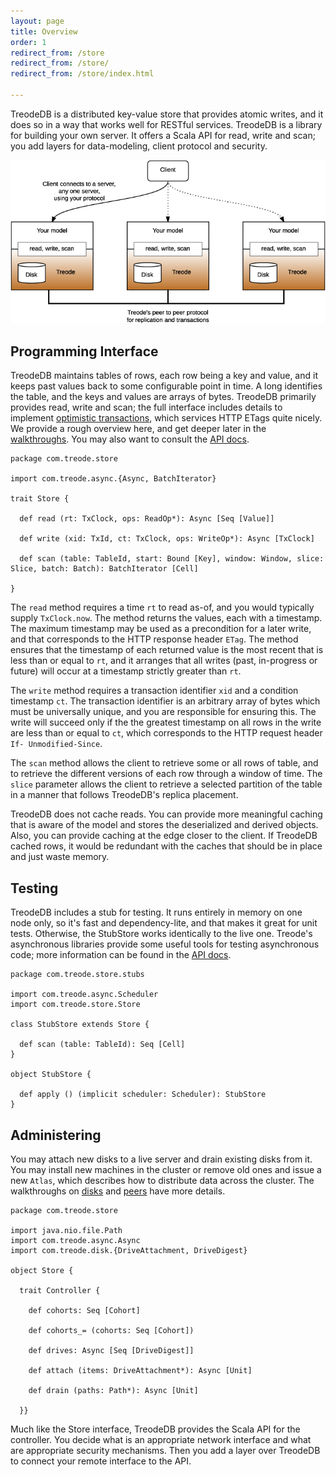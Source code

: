 ```yaml
---
layout: page
title: Overview
order: 1
redirect_from: /store
redirect_from: /store/
redirect_from: /store/index.html

---
```


TreodeDB is a distributed key-value store that provides atomic writes, and it does so in a way that
works well for RESTful services.  TreodeDB is a library for building your own server.  It offers a
Scala API for read, write and scan; you add layers for data-modeling, client protocol and security.

![arch][arch]


## Programming Interface

TreodeDB maintains tables of rows, each row being a key and value, and it keeps past values back to
some configurable point in time.  A long identifies the table, and the keys and values are arrays of
bytes. TreodeDB primarily provides read, write and scan; the full interface includes details to
implement [optimistic transactions][occ], which services HTTP ETags quite nicely.  We provide a
rough overview here, and get deeper later in the [walkthroughs][rws].  You may also want to consult
the [API docs][api-docs].

```
package com.treode.store

import com.treode.async.{Async, BatchIterator}

trait Store {

  def read (rt: TxClock, ops: ReadOp*): Async [Seq [Value]]

  def write (xid: TxId, ct: TxClock, ops: WriteOp*): Async [TxClock]

  def scan (table: TableId, start: Bound [Key], window: Window, slice: Slice, batch: Batch): BatchIterator [Cell]

}
```

The `read` method requires a time `rt` to read as-of, and you would typically supply `TxClock.now`.
The method returns the values, each with a timestamp.  The maximum timestamp may be used as a
precondition for a later write, and that corresponds to the HTTP response header `ETag`.  The method
ensures that the timestamp of each returned value is the most recent that is less than or equal to
`rt`, and it arranges that all writes (past, in-progress or future) will occur at a timestamp
strictly greater than `rt`.

The `write` method requires a transaction identifier `xid` and a condition timestamp `ct`.  The
transaction identifier is an arbitrary array of bytes which must be universally unique, and you are
responsible for ensuring this.  The write will succeed only if the the greatest timestamp on all
rows in the write are less than or equal to `ct`, which corresponds to the HTTP request header `If-
Unmodified-Since`.

The `scan` method allows the client to retrieve some or all rows of table, and to retrieve the
different versions of each row through a window of time.  The `slice` parameter allows the client to
retrieve a selected partition of the table in a manner that follows TreodeDB's replica placement.

TreodeDB does not cache reads.  You can provide more meaningful caching that is aware of the model
and stores the deserialized and derived objects.  Also, you can provide caching at the edge closer
to the client.  If TreodeDB cached rows, it would be redundant with the caches that should be in
place and just waste memory.

## Testing

TreodeDB includes a stub for testing.  It runs entirely in memory on one node only, so it's fast and
dependency-lite, and that makes it great for unit tests.  Otherwise, the StubStore works identically
to the live one.  Treode's asynchronous libraries provide some useful tools for testing asynchronous
code; more information can be found in the [API docs][api-docs].


```
package com.treode.store.stubs

import com.treode.async.Scheduler
import com.treode.store.Store

class StubStore extends Store {

  def scan (table: TableId): Seq [Cell]
}

object StubStore {

  def apply () (implicit scheduler: Scheduler): StubStore
}
```

## Administering

You may attach new disks to a live server and drain existing disks from it.  You may install new
machines in the cluster or remove old ones and issue a new `Atlas`, which describes how to
distribute data across the cluster. The walkthroughs on [disks][manage-disks] and
[peers][manage-peers] have more details.

```
package com.treode.store

import java.nio.file.Path
import com.treode.async.Async
import com.treode.disk.{DriveAttachment, DriveDigest}

object Store {

  trait Controller {

    def cohorts: Seq [Cohort]

    def cohorts_= (cohorts: Seq [Cohort])

    def drives: Async [Seq [DriveDigest]]

    def attach (items: DriveAttachment*): Async [Unit]

    def drain (paths: Path*): Async [Unit]

  }}
```

Much like the Store interface, TreodeDB provides the Scala API for the controller.  You decide what
is an appropriate network interface and what are appropriate security mechanisms.  Then you add a
layer over TreodeDB to connect your remote interface to the API.


[api-docs]: //oss.treode.com/docs/scala/store/{{site.vers}} "API Docs"

[arch]: /img/architecture.png "Architecture"

[manage-disks]: /managing-disks "Managing Disks"

[manage-peers]: /managing-peers "Managing Peers"

[occ]: http://en.wikipedia.org/wiki/Optimistic_concurrency_control "Optimistic Concurrency Control"

[online-forum]: https://forum.treode.com "Online forum for Treode Users and Developers"

[rws]: /read-write-scan "Read,Write, Scan"

[sbt]: //www.scala-sbt.org/ "Simple Build Tool"

[sbt-install]: //www.scala-sbt.org/0.13/tutorial/Setup.html "Install SBT"

[server-jar]: https://oss.treode.com/jars/com.treode.store/{{site.vers}}/server.jar

[stackoverflow]: http://stackoverflow.com "Stack Overflow"

[stackoverflow-read]: http://stackoverflow.com/questions/tagged/treode "Read questions on Stack Overflow tagged with treode"

[stackoverflow-ask]: http://stackoverflow.com/questions/ask?tags=treode "Post a question on Stack Overflow tagged with treode"

[store-github]: https://github.com/Treode/store "TreodeDB on GitHub"

